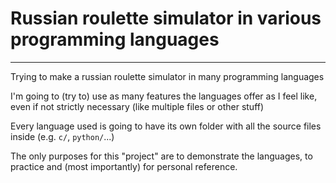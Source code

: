 # Russian roulette simulator in various programming languages
---
Trying to make a russian roulette simulator in many programming languages

I'm going to (try to) use as many features the languages offer as I feel like, even if not strictly necessary (like multiple files or other stuff)

Every language used is going to have its own folder with all the source files inside (e.g. `c/`, `python/`...)

The only purposes for this "project" are to demonstrate the languages, to practice and (most importantly) for personal reference.
